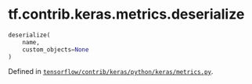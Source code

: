 <div itemscope itemtype="http://developers.google.com/ReferenceObject">
<meta itemprop="name" content="tf.contrib.keras.metrics.deserialize" />
</div>

# tf.contrib.keras.metrics.deserialize

``` python
deserialize(
    name,
    custom_objects=None
)
```



Defined in [`tensorflow/contrib/keras/python/keras/metrics.py`](https://www.tensorflow.org/code/tensorflow/contrib/keras/python/keras/metrics.py).

